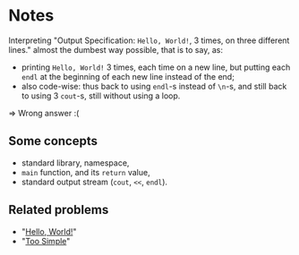 # Notes

Interpreting "Output Specification: `Hello, World!`, 3 times, on three different lines."
almost the dumbest way possible, that is to say, as:

- printing `Hello, World!` 3 times, each time on a new line, but putting each `endl` at the beginning of each new line instead of the end;
- also code-wise: thus back to using `endl`-s instead of `\n`-s, and still back to using 3 `cout`-s, still without using a loop.

⇒ Wrong answer :(

## Some concepts

* standard library, namespace,
* `main` function, and its `return` value,
* standard output stream (`cout`, `<<`, `endl`).

## Related problems

* "[Hello, World!](https://dmoj.ca/problem/helloworld)"
* "[Too Simple](https://dmoj.ca/problem/toosimple)"
